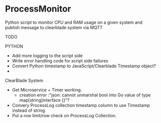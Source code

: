 # ProcessMonitor
Python script to monitor CPU and RAM usage on a given system and publish message to clearblade system via MQTT

TODO

PYTHON
- Add more logging to the script side
- Write error handling code for script side failures
- Convert Python timestamp to JavaScript/Clearblade Timestamp object?
-
ClearBlade System
- Get Microservice + Timer working. 
  - creation error :"json: cannot unmarshal bool into Go value of type map[string]interface {}"?
- Convery ProcessLog collection timestamp column to use Timestamp instead of string.
- Put a row limit/row check on ProcessLog Collection. 
